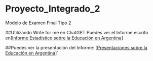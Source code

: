 # Proyecto_Integrado_2
Modelo de Examen Final Tipo 2

##Utilizando Write for me en ChatGPT Puedes ver el Informe escrito en[[Informe Estadístico sobre la Educación en Argentina](https://chatgpt.com/c/67406e90-328c-8003-b2f0-8dfc8b357610)]
 
##Puedes ver la presentación del Informe: [[Presentaciones sobre la Educación en Argentina](https://gamma.app/docs/Analisis-del-Sistema-Educativo-Argentino-na596eq54m6n294)]`
